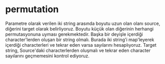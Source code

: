# permutation

Parametre olarak verilen iki string arasında boyutu uzun olan olanı source, diğerini target olarak belirliyoruz. 
Boyutu küçük olan diğerinin herhangi permutasyonuna uyması gerekmektedir. Başka bir deyişle içerdiği character'lerden 
oluşan bir string olmalı. Burada iki string'i map'leyerek içerdiği characterleri ve tekrar eden varsa sayılarını hesaplıyoruz. 
Target string, Source'daki characterlerden oluşmalı ve tekrar eden character sayılarını geçmemesini kontrol ediyoruz.
